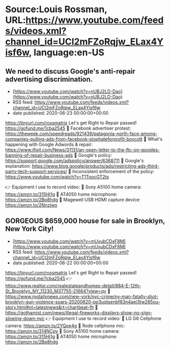 # Source:Louis Rossman, URL:https://www.youtube.com/feeds/videos.xml?channel_id=UCl2mFZoRqjw_ELax4Yisf6w, language:en-US

## We need to discuss Google's anti-repair advertising discrimination.
 - [https://www.youtube.com/watch?v=nUBJ2LD-Dao](https://www.youtube.com/watch?v=nUBJ2LD-Dao)
 - RSS feed: https://www.youtube.com/feeds/videos.xml?channel_id=UCl2mFZoRqjw_ELax4Yisf6w
 - date published: 2020-06-23 00:00:00+00:00

https://tinyurl.com/rossmatrix
Let's get Right to Repair passed! https://gofund.me/1cba2545
🔵 Facebook advertiser protest: https://theweek.com/speedreads/921439/patagonia-north-face-among-companies-pulling-ads-from-facebook-stophateforprofit-boycott
🔵 What's happening with Google Adwords & repair: https://www.ifixit.com/News/31131/an-open-letter-to-the-ftc-on-googles-banning-of-repair-business-ads
🔵 Google's policy: https://support.google.com/adspolicy/answer/6368711
🔵 Google's explanation: https://www.blog.google/products/ads/restricting-ads-third-party-tech-support-services/
🔵 Inconsistent enforcement of the policy: https://www.youtube.com/watch?v=T1ToocGT2ts 

👉 Equipment I use to record video:
🔴 Sony A5100 home camera: https://amzn.to/315Hi1g
🔴 AT4050 home microphone: https://amzn.to/2Bp8hdg
🔴 Magewell USB HDMI capture device: https://amzn.to/2Nnzlwo

## GORGEOUS $659,000 house for sale in Brooklyn, New York City!
 - [https://www.youtube.com/watch?v=mUyubCDxF8M](https://www.youtube.com/watch?v=mUyubCDxF8M)
 - RSS feed: https://www.youtube.com/feeds/videos.xml?channel_id=UCl2mFZoRqjw_ELax4Yisf6w
 - date published: 2020-06-22 00:00:00+00:00

https://tinyurl.com/rossmatrix
Let's get Right to Repair passed! https://gofund.me/1cba2545
👉 https://www.realtor.com/realestateandhomes-detail/884-E-12th-St_Brooklyn_NY_11230_M37755-21664?view=qv 
🔴 https://www.nydailynews.com/new-york/nyc-crime/ny-man-fatally-shot-brooklyn-gun-violence-soars-20200620-pp3uqtsenbf63n4aei3tw265ou-story.html#nt=latestnews&rt=chartbeat-flt 
🔴 https://gothamist.com/news/illegal-fireworks-displays-show-no-sign-slowing-down-nyc
👉 Equipment I use to record video:
🔵 LG G8 Cellphone camera: https://amzn.to/2YQoe4g
🔵 Rode cellphone mic: https://amzn.to/314NCpy 
🔵 Sony A5100 home camera: https://amzn.to/315Hi1g
🔵 AT4050 home microphone: https://amzn.to/2Bp8hdg

